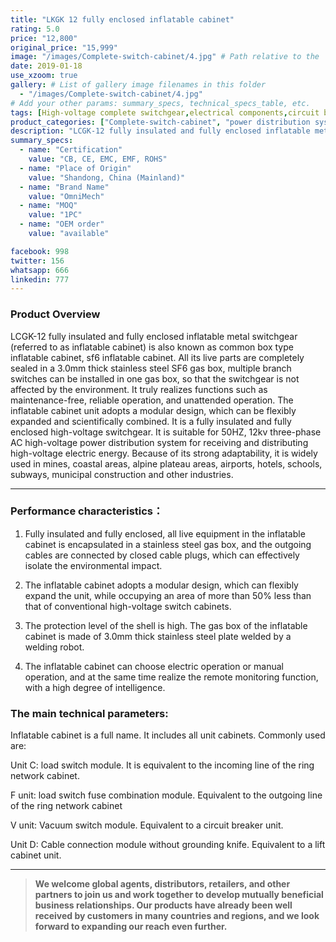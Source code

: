 ```yaml
---
title: "LKGK 12 fully enclosed inflatable cabinet"
rating: 5.0
price: "12,800"
original_price: "15,999"
image: "/images/Complete-switch-cabinet/4.jpg" # Path relative to the 'static' folder or use Hugo Pipes
date: 2019-01-18
use_xzoom: true
gallery: # List of gallery image filenames in this folder
  - "/images/Complete-switch-cabinet/4.jpg"
# Add your other params: summary_specs, technical_specs_table, etc.
tags: [High-voltage complete switchgear,electrical components,circuit breaking,isolation,protection,easy installation,easy maintenance,continuous and secure power supply]
product_categories: ["Complete-switch-cabinet", "power distribution system"]
description: "LCGK-12 fully insulated and fully enclosed inflatable metal switchgear (referred to as inflatable cabinet) is also known as common box type inflatable cabinet, sf6 inflatable cabinet. All its live parts are completely sealed in a 3.0mm thick stainless steel SF6 gas box, multiple branch switches can be installed in one gas box, so that the switchgear is not affected by the environment. "
summary_specs:
  - name: "Certification"
    value: "CB, CE, EMC, EMF, ROHS"
  - name: "Place of Origin"
    value: "Shandong, China (Mainland)"
  - name: "Brand Name"
    value: "OmniMech"
  - name: "MOQ"
    value: "1PC"
  - name: "OEM order"
    value: "available"

facebook: 998
twitter: 156
whatsapp: 666
linkedin: 777    
---
```



### Product Overview


LCGK-12 fully insulated and fully enclosed inflatable metal switchgear (referred to as inflatable cabinet) is also known as common box type inflatable cabinet, sf6 inflatable cabinet. All its live parts are completely sealed in a 3.0mm thick stainless steel SF6 gas box, multiple branch switches can be installed in one gas box, so that the switchgear is not affected by the environment. It truly realizes functions such as maintenance-free, reliable operation, and unattended operation. The inflatable cabinet unit adopts a modular design, which can be flexibly expanded and scientifically combined. It is a fully insulated and fully enclosed high-voltage switchgear. It is suitable for 50HZ, 12kv three-phase AC high-voltage power distribution system for receiving and distributing high-voltage electric energy. Because of its strong adaptability, it is widely used in mines, coastal areas, alpine plateau areas, airports, hotels, schools, subways, municipal construction and other industries.

* * *

### Performance characteristics：

1. Fully insulated and fully enclosed, all live equipment in the inflatable cabinet is encapsulated in a stainless steel gas box, and the outgoing cables are connected by closed cable plugs, which can effectively isolate the environmental impact.

2. The inflatable cabinet adopts a modular design, which can flexibly expand the unit, while occupying an area of more than 50% less than that of conventional high-voltage switch cabinets.

3. The protection level of the shell is high. The gas box of the inflatable cabinet is made of 3.0mm thick stainless steel plate welded by a welding robot.

4. The inflatable cabinet can choose electric operation or manual operation, and at the same time realize the remote monitoring function, with a high degree of intelligence.


### The main technical parameters:

Inflatable cabinet is a full name. It includes all unit cabinets. Commonly used are:

Unit C: load switch module. It is equivalent to the incoming line of the ring network cabinet.

F unit: load switch fuse combination module. Equivalent to the outgoing line of the ring network cabinet

V unit: Vacuum switch module. Equivalent to a circuit breaker unit.

Unit D: Cable connection module without grounding knife. Equivalent to a lift cabinet unit.
* * *

> **We welcome global agents, distributors, retailers, and other partners to join us and work together to develop mutually beneficial business relationships. Our products have already been well received by customers in many countries and regions, and we look forward to expanding our reach even further.**


